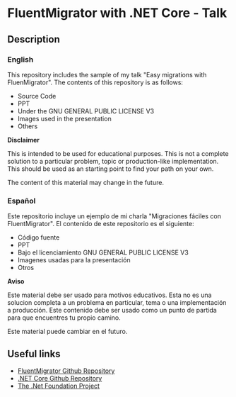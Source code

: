 # FluentMigrator with .NET Core - Talk
## Description
### English

This repository includes the sample of my talk "Easy migrations with FluenMigrator". The contents of this repository is as follows:

- Source Code
- PPT
- Under the GNU GENERAL PUBLIC LICENSE V3
- Images used in the presentation
- Others

**Disclaimer**

This is intended to be used for educational purposes. This is not a complete solution to a particular problem, topic or production-like implementation. This should be used as an starting point to find your path on your own.

The content of this material may change in the future.

### Español

Este repositorio incluye un ejemplo de mi charla "Migraciones fáciles con FluentMigrator". El contenido de este repositorio es el siguiente:

- Código fuente
- PPT
- Bajo el licenciamiento GNU GENERAL PUBLIC LICENSE V3
- Imagenes usadas para la presentación
- Otros

**Aviso**

Este material debe ser usado para motivos educativos. Esta no es una solucion completa a un problema en particular, tema o una implementación a producción. Este contenido debe ser usado como un punto de partida para que encuentres tu propio camino.

Este material puede cambiar en el futuro.

## Useful links

- [FluentMigrator Github Repository](https://github.com/fluentmigrator/fluentmigrator)
- [.NET Core Github Repository](https://github.com/dotnet/core)
- [The .Net Foundation Project](https://dotnetfoundation.org/)

